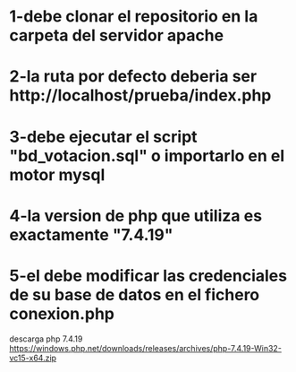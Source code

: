 # 1-debe clonar el repositorio en la carpeta del servidor apache
# 2-la ruta por defecto deberia ser http://localhost/prueba/index.php
# 3-debe ejecutar el script "bd_votacion.sql" o importarlo en el motor mysql
# 4-la version de php que utiliza es exactamente "7.4.19"
# 5-el debe modificar las credenciales de su base de datos en el fichero conexion.php 

descarga php 7.4.19
https://windows.php.net/downloads/releases/archives/php-7.4.19-Win32-vc15-x64.zip

